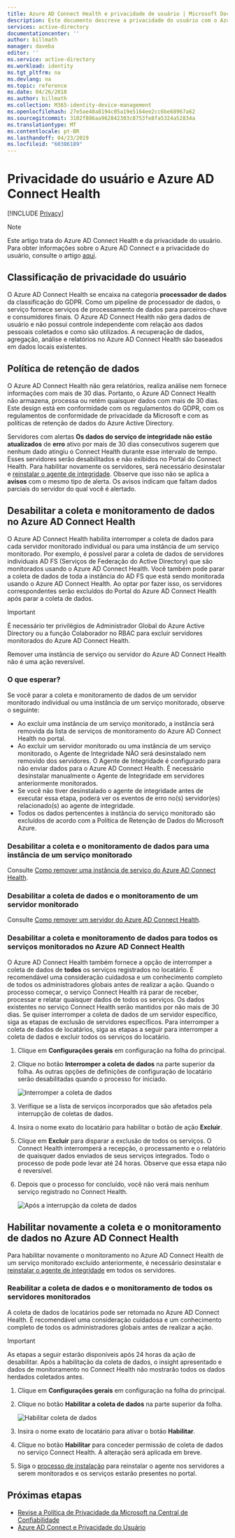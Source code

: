 ```yaml
---
title: Azure AD Connect Health e privacidade de usuário | Microsoft Docs
description: Este documento descreve a privacidade do usuário com o Azure AD Connect Health.
services: active-directory
documentationcenter: ''
author: billmath
manager: daveba
editor: ''
ms.service: active-directory
ms.workload: identity
ms.tgt_pltfrm: na
ms.devlang: na
ms.topic: reference
ms.date: 04/26/2018
ms.author: billmath
ms.collection: M365-identity-device-management
ms.openlocfilehash: 27e5ae48a8194c05a19e5164ee2cc6be68967a62
ms.sourcegitcommit: 3102f886aa962842303c8753fe8fa5324a52834a
ms.translationtype: MT
ms.contentlocale: pt-BR
ms.lasthandoff: 04/23/2019
ms.locfileid: "60386189"
---
```

# <a name="user-privacy-and-azure-ad-connect-health"></a>Privacidade do usuário e Azure AD Connect Health 

[!INCLUDE [Privacy](../../../includes/gdpr-intro-sentence.md)]

>[!NOTE] 
>Este artigo trata do Azure AD Connect Health e da privacidade do usuário.  Para obter informações sobre o Azure AD Connect e a privacidade do usuário, consulte o artigo [aqui](reference-connect-user-privacy.md).

## <a name="user-privacy-classification"></a>Classificação de privacidade do usuário
O Azure AD Connect Health se encaixa na categoria **processador de dados** da classificação do GDPR. Como um pipeline de processador de dados, o serviço fornece serviços de processamento de dados para parceiros-chave e consumidores finais. O Azure AD Connect Health não gera dados de usuário e não possui controle independente com relação aos dados pessoais coletados e como são utilizados. A recuperação de dados, agregação, análise e relatórios no Azure AD Connect Health são baseados em dados locais existentes. 

## <a name="data-retention-policy"></a>Política de retenção de dados
O Azure AD Connect Health não gera relatórios, realiza análise nem fornece informações com mais de 30 dias. Portanto, o Azure AD Connect Health não armazena, processa ou retém quaisquer dados com mais de 30 dias. Este design está em conformidade com os regulamentos do GDPR, com os regulamentos de conformidade de privacidade da Microsoft e com as políticas de retenção de dados do Azure Active Directory. 

Servidores com alertas **Os dados do serviço de integridade não estão atualizados** de **erro** ativo por mais de 30 dias consecutivos sugerem que nenhum dado atingiu o Connect Health durante esse intervalo de tempo. Esses servidores serão desabilitados e não exibidos no Portal do Connect Health. Para habilitar novamente os servidores, será necessário desinstalar e [reinstalar o agente de integridade](how-to-connect-health-agent-install.md). Observe que isso não se aplica a **avisos** com o mesmo tipo de alerta. Os avisos indicam que faltam dados parciais do servidor do qual você é alertado. 
 
## <a name="disable-data-collection-and-monitoring-in-azure-ad-connect-health"></a>Desabilitar a coleta e monitoramento de dados no Azure AD Connect Health
O Azure AD Connect Health habilita interromper a coleta de dados para cada servidor monitorado individual ou para uma instância de um serviço monitorado. Por exemplo, é possível parar a coleta de dados de servidores individuais AD FS (Serviços de Federação do Active Directory) que são monitorados usando o Azure AD Connect Health. Você também pode parar a coleta de dados de toda a instância do AD FS que está sendo monitorada usando o Azure AD Connect Health. Ao optar por fazer isso, os servidores correspondentes serão excluídos do Portal do Azure AD Connect Health após parar a coleta de dados. 

>[!IMPORTANT]
> É necessário ter privilégios de Administrador Global do Azure Active Directory ou a função Colaborador no RBAC para excluir servidores monitorados do Azure AD Connect Health.
>
> Remover uma instância de serviço ou servidor do Azure AD Connect Health não é uma ação reversível. 

### <a name="what-to-expect"></a>O que esperar?
Se você parar a coleta e monitoramento de dados de um servidor monitorado individual ou uma instância de um serviço monitorado, observe o seguinte:

- Ao excluir uma instância de um serviço monitorado, a instância será removida da lista de serviços de monitoramento do Azure AD Connect Health no portal. 
- Ao excluir um servidor monitorado ou uma instância de um serviço monitorado, o Agente de Integridade NÃO será desinstalado nem removido dos servidores. O Agente de Integridade é configurado para não enviar dados para o Azure AD Connect Health. É necessário desinstalar manualmente o Agente de Integridade em servidores anteriormente monitorados.
- Se você não tiver desinstalado o agente de integridade antes de executar essa etapa, poderá ver os eventos de erro no(s) servidor(es) relacionado(s) ao agente de integridade.
- Todos os dados pertencentes à instância do serviço monitorado são excluídos de acordo com a Política de Retenção de Dados do Microsoft Azure.

### <a name="disable-data-collection-and-monitoring-for-an-instance-of-a-monitored-service"></a>Desabilitar a coleta e o monitoramento de dados para uma instância de um serviço monitorado
Consulte [Como remover uma instância de serviço do Azure AD Connect Health](how-to-connect-health-operations.md#delete-a-service-instance-from-azure-ad-connect-health-service).

### <a name="disable-data-collection-and-monitoring-for-a-monitored-server"></a>Desabilitar a coleta de dados e o monitoramento de um servidor monitorado
Consulte [Como remover um servidor do Azure AD Connect Health](how-to-connect-health-operations.md#delete-a-server-from-the-azure-ad-connect-health-service).

### <a name="disable-data-collection-and-monitoring-for-all-monitored-services-in-azure-ad-connect-health"></a>Desabilitar a coleta e monitoramento de dados para todos os serviços monitorados no Azure AD Connect Health
O Azure AD Connect Health também fornece a opção de interromper a coleta de dados de **todos** os serviços registrados no locatário. É recomendável uma consideração cuidadosa e um conhecimento completo de todos os administradores globais antes de realizar a ação. Quando o processo começar, o serviço Connect Health irá parar de receber, processar e relatar quaisquer dados de todos os serviços. Os dados existentes no serviço Connect Health serão mantidos por não mais de 30 dias.
Se quiser interromper a coleta de dados de um servidor específico, siga as etapas de exclusão de servidores específicos. Para interromper a coleta de dados de locatários, siga as etapas a seguir para interromper a coleta de dados e excluir todos os serviços do locatário.

1. Clique em **Configurações gerais** em configuração na folha do principal. 
2. Clique no botão **Interromper a coleta de dados** na parte superior da folha. As outras opções de definições de configuração de locatário serão desabilitadas quando o processo for iniciado.  
 
   ![Interromper a coleta de dados](./media/reference-connect-health-user-privacy/gdpr4.png)
  
3. Verifique se a lista de serviços incorporados que são afetados pela interrupção de coletas de dados. 
4. Insira o nome exato do locatário para habilitar o botão de ação **Excluir**.
5. Clique em **Excluir** para disparar a exclusão de todos os serviços. O Connect Health interromperá a recepção, o processamento e o relatório de quaisquer dados enviados de seus serviços integrados. Todo o processo de pode pode levar até 24 horas. Observe que essa etapa não é reversível. 
6. Depois que o processo for concluído, você não verá mais nenhum serviço registrado no Connect Health. 

   ![Após a interrupção da coleta de dados](./media/reference-connect-health-user-privacy/gdpr5.png)

## <a name="re-enable-data-collection-and-monitoring-in-azure-ad-connect-health"></a>Habilitar novamente a coleta e o monitoramento de dados no Azure AD Connect Health
Para habilitar novamente o monitoramento no Azure AD Connect Health de um serviço monitorado excluído anteriormente, é necessário desinstalar e [reinstalar o agente de integridade](how-to-connect-health-agent-install.md) em todos os servidores.

### <a name="re-enable-data-collection-and-monitoring-for-all-monitored-services"></a>Reabilitar a coleta de dados e o monitoramento de todos os servidores monitorados

A coleta de dados de locatários pode ser retomada no Azure AD Connect Health. É recomendável uma consideração cuidadosa e um conhecimento completo de todos os administradores globais antes de realizar a ação.

>[!IMPORTANT]
> As etapas a seguir estarão disponíveis após 24 horas da ação de desabilitar.
> Após a habilitação da coleta de dados, o insight apresentado e dados de monitoramento no Connect Health não mostrarão todos os dados herdados coletados antes. 

1. Clique em **Configurações gerais** em configuração na folha do principal. 
2. Clique no botão **Habilitar a coleta de dados** na parte superior da folha. 
 
   ![Habilitar coleta de dados](./media/reference-connect-health-user-privacy/gdpr6.png)
 
3. Insira o nome exato de locatário para ativar o botão **Habilitar**.
4. Clique no botão **Habilitar** para conceder permissão de coleta de dados no serviço Connect Health. A alteração será aplicada em breve. 
5. Siga o [processo de instalação](how-to-connect-health-agent-install.md) para reinstalar o agente nos servidores a serem monitorados e os serviços estarão presentes no portal.  


## <a name="next-steps"></a>Próximas etapas
* [Revise a Política de Privacidade da Microsoft na Central de Confiabilidade](https://www.microsoft.com/trustcenter)
* [Azure AD Connect e Privacidade do Usuário](reference-connect-user-privacy.md)

